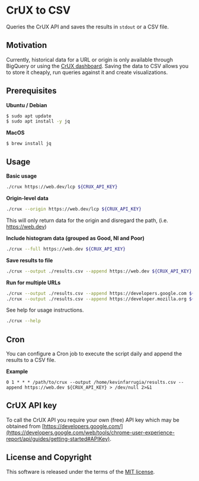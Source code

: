 # CrUX to CSV
Queries the CrUX API and saves the results in `stdout` or a CSV file.

## Motivation
Currently, historical data for a URL or origin is only available through BigQuery or using the [CrUX dashboard](https://web.dev/chrome-ux-report-data-studio-dashboard/). Saving the data to CSV allows you to store it cheaply, run queries against it and create visualizations.

## Prerequisites

**Ubuntu / Debian**
```sh
$ sudo apt update
$ sudo apt install -y jq
```

**MacOS**
```
$ brew install jq
```

## Usage

**Basic usage**
```sh
./crux https://web.dev/lcp ${CRUX_API_KEY}
```


**Origin-level data**
```sh
./crux --origin https://web.dev/lcp ${CRUX_API_KEY}
```

This will only return data for the origin and disregard the path, (i.e. https://web.dev)


**Include histogram data (grouped as Good, NI and Poor)**
```sh
./crux --full https://web.dev ${CRUX_API_KEY}
```


**Save results to file**
```sh
./crux --output ./results.csv --append https://web.dev ${CRUX_API_KEY}
```


**Run for multiple URLs**
```sh
./crux --output ./results.csv --append https://developers.google.com ${CRUX_API_KEY}
./crux --output ./results.csv --append https://developer.mozilla.org ${CRUX_API_KEY}
```

See help for usage instructions.
```sh
./crux --help
```

## Cron

You can configure a Cron job to execute the script daily and append the results to a CSV file.

**Example**
```
0 1 * * * /path/to/crux --output /home/kevinfarrugia/results.csv --append https://web.dev ${CRUX_API_KEY} > /dev/null 2>&1
```

## CrUX API key

To call the CrUX API you require your own (free) API key which may be obtained from [https://developers.google.com/](https://developers.google.com/web/tools/chrome-user-experience-report/api/guides/getting-started#APIKey).

## License and Copyright

This software is released under the terms of the [MIT license](https://github.com/kevinfarrugia/crux_csv/blob/main/LICENSE).
